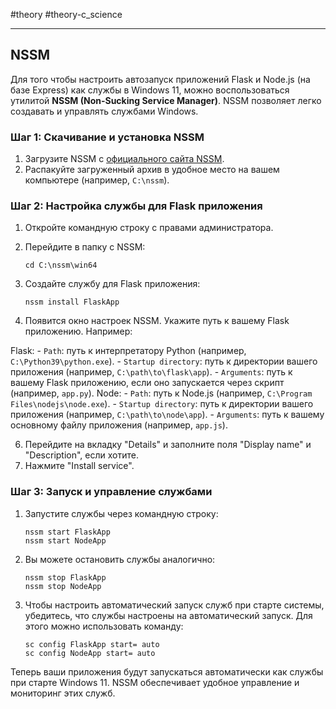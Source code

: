 #theory #theory-c_science
 
---
## NSSM

Для того чтобы настроить автозапуск приложений Flask и Node.js (на базе Express) как службы в Windows 11, можно воспользоваться утилитой **NSSM (Non-Sucking Service Manager)**. NSSM позволяет легко создавать и управлять службами Windows. 

### Шаг 1: Скачивание и установка NSSM

1. Загрузите NSSM с [официального сайта NSSM](https://nssm.cc/download).
2. Распакуйте загруженный архив в удобное место на вашем компьютере (например, `C:\nssm`).

### Шаг 2: Настройка службы для Flask приложения

1. Откройте командную строку с правами администратора.
2. Перейдите в папку с NSSM:
    ```shell
    cd C:\nssm\win64
    ```

3. Создайте службу для Flask приложения:
    ```shell
    nssm install FlaskApp
    ```

4. Появится окно настроек NSSM. Укажите путь к вашему Flask приложению. Например:

Flask:
    - `Path`: путь к интерпретатору Python (например, `C:\Python39\python.exe`).
    - `Startup directory`: путь к директории вашего приложения (например, `C:\path\to\flask\app`).
    - `Arguments`: путь к вашему Flask приложению, если оно запускается через скрипт (например, `app.py`).
Node:
    - `Path`: путь к Node.js (например, `C:\Program Files\nodejs\node.exe`).
    - `Startup directory`: путь к директории вашего приложения (например, `C:\path\to\node\app`).
    - `Arguments`: путь к вашему основному файлу приложения (например, `app.js`).

6. Перейдите на вкладку "Details" и заполните поля "Display name" и "Description", если хотите.
7. Нажмите "Install service".

### Шаг 3: Запуск и управление службами

1. Запустите службы через командную строку:

    ```shell
    nssm start FlaskApp
    nssm start NodeApp
    ```

2. Вы можете остановить службы аналогично:

    ```shell
    nssm stop FlaskApp
    nssm stop NodeApp
    ```

3. Чтобы настроить автоматический запуск служб при старте системы, убедитесь, что службы настроены на автоматический запуск. Для этого можно использовать команду:

    ```shell
    sc config FlaskApp start= auto
    sc config NodeApp start= auto
    ```

Теперь ваши приложения будут запускаться автоматически как службы при старте Windows 11. NSSM обеспечивает удобное управление и мониторинг этих служб.
